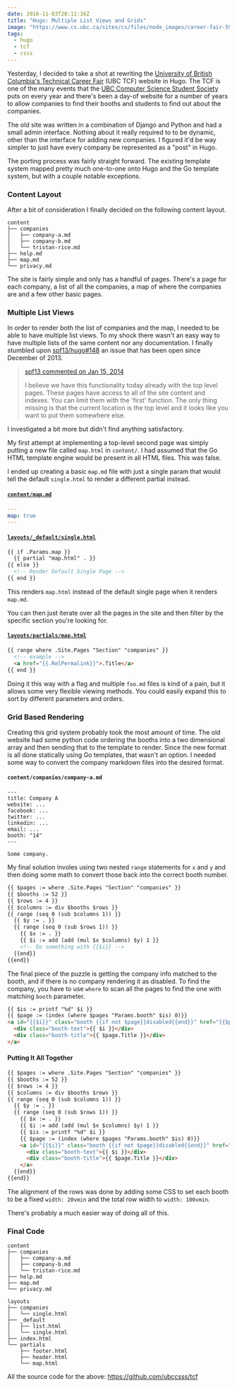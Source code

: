 ```yaml
---
date: 2016-11-03T20:11:16Z
title: "Hugo: Multiple List Views and Grids"
image: "https://www.cs.ubc.ca/sites/cs/files/node_images/career-fair-59_small.jpg"
tags:
  - hugo
  - tcf
  - csss
---
```


<amp-img src="/images/career-fair-59_small.jpg" width="1024" height="681" layout="responsive"></amp-img>

Yesterday, I decided to take a shot at rewriting the [University of British
Columbia's Technical Career Fair](https://ubctcf.com/) (UBC TCF) website in Hugo. The TCF
is one of the many events
that the [UBC Computer Science Student Society](https://ubccsss.org) puts on every
year and there's been a day-of website for a number of years to allow companies to
find their booths and students to find out about the companies.

The old site was written in a combination of Django and Python and had a small
admin interface. Nothing about it really required to to be dynamic, other than
the interface for adding new companies. I figured it'd be way simpler to just
have every company be represented as a "post" in Hugo.

The porting process was fairly straight forward. The existing template system
mapped pretty much one-to-one onto Hugo and the Go template system, but with
a couple notable exceptions.

### Content Layout

After a bit of consideration I finally decided on the following content layout.

```
content
├── companies
│   ├── company-a.md
│   ├── company-b.md
│   └── tristan-rice.md
├── help.md
├── map.md
└── privacy.md
```

The site is fairly simple and only has a handful of pages. There's a page for
each company, a list of all the companies, a map of where the companies are and
a few other basic pages.

### Multiple List Views

In order to render both the list of companies and the map, I needed to be able
to have multiple list views. To my shock there wasn't an easy way to have
multiple lists of the same content nor any documentation. I finally stumbled upon
[spf13/hugo#148](https://github.com/spf13/hugo/issues/148) an issue that has
been open since December of 2013.

> [spf13 commented on Jan 15, 2014](https://github.com/spf13/hugo/issues/148#issuecomment-32371962)
>
> I believe we have this functionality today already with the top level pages.
> These pages have access to all of the site content and indexes. You can limit
> them with the 'first' function. The only thing missing is that the current
> location is the top level and it looks like you want to put them somewhere
> else.

I investigated a bit more but didn't find anything satisfactory.

My first attempt at implementing a top-level second page was simply putting a new file called `map.html` in `content/`. I had assumed that the Go HTML template engine would be present in all HTML files. This was false.

I ended up creating a basic `map.md` file with just a single param that would
tell the default `single.html` to render a different partial instead.

#### [`content/map.md`](https://github.com/ubccsss/tcf/blob/master/content/map.md)

```yaml
---
map: true
---
```

#### [`layouts/_default/single.html`](https://github.com/ubccsss/tcf/blob/master/layouts/_default/single.html)

```html
{{ if .Params.map }}
  {{ partial "map.html" . }}
{{ else }}
  <!-- Render Default Single Page -->
{{ end }}
```

This renders `map.html` instead of the default single page when it renders
`map.md`.

You can then just iterate over all the pages in the site and then filter by the
specific section you're looking for.

#### [`layouts/partials/map.html`](https://github.com/ubccsss/tcf/blob/master/layouts/partials/map.html)

```html
{{ range where .Site.Pages "Section" "companies" }}
  <!-- example -->
  <a href="{{.RelPermalink}}">.Title</a>
{{ end }}
```

Doing it this way with a flag and multiple `foo.md` files is kind of a pain,
but it allows some very flexible viewing methods. You could easily expand this
to sort by different parameters and orders.

### Grid Based Rendering

<amp-img src="/images/tcf-map.png" width="996" height="692" layout="responsive"></amp-img>

Creating this grid system probably took the most amount of time. The old website had some python code ordering the booths into a two dimensional array and then sending that to the template to render. Since the new format is all done statically using Go templates, that wasn't an option. I needed some way to convert the company markdown files into the desired format.

#### `content/companies/company-a.md`

```
---
title: Company A
website: ...
facebook: ...
twitter: ...
linkedin: ...
email: ...
booth: "14"
---

Some company.
```

My final solution involes using two nested `range` statements for `x` and `y` and then doing some math to convert those back into the correct booth number.

```html
{{ $pages := where .Site.Pages "Section" "companies" }}
{{ $booths := 52 }}
{{ $rows := 4 }}
{{ $columns := div $booths $rows }}
{{ range (seq 0 (sub $columns 1)) }}
  {{ $y := . }}
  {{ range (seq 0 (sub $rows 1)) }}
    {{ $x := . }}
    {{ $i := add (add (mul $x $columns) $y) 1 }}
    <!-- Do something with {{$i}} -->
  {{end}}
{{end}}
```

The final piece of the puzzle is getting the company info matched to the booth,
and if there is no company rendering it as disabled. To find the company, you
have to use `where` to scan all the pages to find the one with matching `booth`
parameter.

```html
{{ $is := printf "%d" $i }}
{{ $page := (index (where $pages "Params.booth" $is) 0)}}
<a id="{{$i}}" class="booth {{if not $page}}disabled{{end}}" href="{{$page.RelPermalink}}">
  <div class="booth-text">{{ $i }}</div>
  <div class="booth-title">{{ $page.Title }}</div>
</a>
```


#### Putting It All Together

```html
{{ $pages := where .Site.Pages "Section" "companies" }}
{{ $booths := 52 }}
{{ $rows := 4 }}
{{ $columns := div $booths $rows }}
{{ range (seq 0 (sub $columns 1)) }}
  {{ $y := . }}
  {{ range (seq 0 (sub $rows 1)) }}
    {{ $x := . }}
    {{ $i := add (add (mul $x $columns) $y) 1 }}
    {{ $is := printf "%d" $i }}
    {{ $page := (index (where $pages "Params.booth" $is) 0)}}
    <a id="{{$i}}" class="booth {{if not $page}}disabled{{end}}" href="{{$page.RelPermalink}}">
      <div class="booth-text">{{ $i }}</div>
      <div class="booth-title">{{ $page.Title }}</div>
    </a>
  {{end}}
{{end}}
```

The alignment of the rows was done by adding some CSS to set each booth to be a fixed `width: 20vmin` and the total row width  to `width: 100vmin`.

There's probably a much easier way of doing all of this.

### Final Code

```
content
├── companies
│   ├── company-a.md
│   ├── company-b.md
│   └── tristan-rice.md
├── help.md
├── map.md
└── privacy.md

layouts
├── companies
│   └── single.html
├── _default
│   ├── list.html
│   └── single.html
├── index.html
└── partials
    ├── footer.html
    ├── header.html
    └── map.html
```

All the source code for the above: https://github.com/ubccsss/tcf


